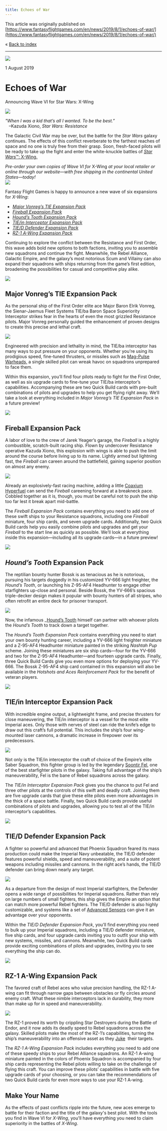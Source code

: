 ```yaml
---
title: Echoes of War
---
```


This article was originally published on [https://www.fantasyflightgames.com/en/news/2019/8/1/echoes-of-war/](https://www.fantasyflightgames.com/en/news/2019/8/1/echoes-of-war/)

&laquo; [Back to index](../index.md)

---

![](a6d042afd20505ae051d66db24cef1f8.png)

1 August 2019

Echoes of War
=============

Announcing Wave VI for Star Wars: X-Wing

![](4609256d1bbffbe51c2e3d4addaa07a4.png)

_"When I was a kid that’s all I wanted. To be the best.”_  
   –Kazuda Xiono, _Star Wars: Resistance_

The Galactic Civil War may be over, but the battle for the _Star Wars_ galaxy continues. The effects of this conflict reverberate to the farthest reaches of space and no one is truly free from their grasp. Soon, fresh-faced pilots will be ready to take up the fight and enter the white-knuckle battles of [_Star Wars_™: X-Wing.](https://www.fantasyflightgames.com/en/products/x-wing-second-edition/)

_Pre-order your own copies of Wave VI for_ X-Wing _at your local retailer or online through our website—with free shipping in the continental United States—today!  
 [![](055533dfd572b1f1129854d32db08d58.png)](https://shop.fantasyflightgames.com/preorders/create/SWZ62/)_ 

Fantasy Flight Games is happy to announce a new wave of six expansions for _X-Wing_:

*   _[Major Vonreg’s TIE Expansion Pack](https://www.fantasyflightgames.com/en/products/x-wing-second-edition/products/major-vonregs-tie-expansion-pack/)_
*   _[Fireball Expansion Pack](https://www.fantasyflightgames.com/en/products/x-wing-second-edition/products/fireball-expansion-pack/)_
*   _[Hound’s Tooth Expansion Pack](https://www.fantasyflightgames.com/en/products/x-wing-second-edition/products/x-wing-second-edition-hounds-tooth-expansion-pack/)_
*   _[TIE/in Interceptor Expansion Pack](https://www.fantasyflightgames.com/en/products/x-wing-second-edition/products/x-wing-second-edition-tie-interceptor-expansion-pack/)_
*   _[TIE/D Defender Expansion Pack](https://www.fantasyflightgames.com/en/products/x-wing-second-edition/products/x-wing-second-edition-tied-defender-expansion-pack/)_
*   _[RZ-1 A-Wing Expansion Pack](https://www.fantasyflightgames.com/en/products/x-wing-second-edition/products/x-wing-second-edition-rz-1-wing-expansion-pack/)_

Continuing to explore the conflict between the Resistance and First Order, this wave adds bold new options to both factions, inviting you to assemble new squadrons and continue the fight. Meanwhile, the Rebel Alliance, Galactic Empire, and the galaxy’s most notorious Scum and Villainy can also expand their squadrons with ships returning from the game’s first edition, broadening the possibilities for casual and competitive play alike.

![](ca267fd7be2244fa58ed40e8188ba80d.png)

Major Vonreg’s TIE Expansion Pack
---------------------------------

As the personal ship of the First Order elite ace Major Baron Elrik Vonreg, the Sienar-Jaemus Fleet Systems TIE/ba Baron Space Superiority Interceptor strikes fear in the hearts of even the most grizzled Resistance pilots. Major Vonreg personally guided the enhancement of proven designs to create this precise and lethal craft.

![](37c759f57784b56449d401a70ba3965e.png)

Engineered with precision and lethality in mind, the TIE/ba interceptor has many ways to put pressure on your opponents. Whether you're using its prodigious speed, fine-tuned thrusters, or missiles such as [Mag-Pulse Warheads,](99233ffac2013a89a1804b26f005eeed.png) a single skilled pilot can wreak havoc on squadrons unprepared to face them.

Within this expansion, you’ll find four pilots ready to fight for the First Order, as well as six upgrade cards to fine-tune your TIE/ba interceptor’s capabilities. Accompanying these are two Quick Build cards with pre-built combinations of pilots and upgrades to help you get flying right away. We’ll take a look at everything included in _Major Vonreg’s TIE Expansion Pack_ in a future preview! 

![](05a39449bd2d001d4206b45c26031251.png)

Fireball Expansion Pack
-----------------------

A labor of love to the crew of Jarek Yeager’s garage, the _Fireball_ is a highly combustible, scratch-built racing ship. Flown by undercover Resistance operative Kazuda Xiono, this explosion with wings is able to push the limit around the course before living up to its name. Lightly armed but lightning fast, the _Fireball_ can careen around the battlefield, gaining superior position on almost any enemy.

![](a122d8df64a7ce93e9eea1bdc6720bfe.png)

Already an explosively-fast racing machine, adding a little [Coaxium Hyperfuel](fd487dcf5b973dabf9870d791f6772f5.png) can send the _Fireball_ careening forward at a breakneck pace. Cobbled together as it is, though, you must be careful not to push the ship too far lest it break apart mid-battle.

The _Fireball Expansion Pack_ contains everything you need to add one of these swift ships to your Resistance squadrons, including one _Fireball_ miniature, four ship cards, and seven upgrade cards. Additionally, two Quick Build cards help you easily combine pilots and upgrades and get your _Fireball_ to the start line as quickly as possible. We’ll look at everything inside this expansion—including all its upgrade cards—in a future preview!

![](3706cb4fabfb72c2211037cc1e63c2c4.png)

_Hound’s Tooth_ Expansion Pack
------------------------------

The reptilian bounty hunter Bossk is as tenacious as he is notorious, pursuing his targets doggedly in his customized YV-666 light freighter, the _Hound’s Tooth_, or launching his Z-95-AF4 Headhunter to engage other starfighters up-close and personal. Beside Bossk, the YV-666’s spacious triple-decker design makes it popular with bounty hunters of all stripes, who often retrofit an entire deck for prisoner transport.

![](057c67f27b0aa598bf4111ee78f7def1.png)

Now, the infamous _[Hound’s Tooth](43fc0459135484d3af51cc7dafeefc2f.png) himself can partner with whoever pilots the _Hound’s Tooth_ to track down a target together.

The _Hound’s Tooth Expansion Pack_ contains everything you need to start your own bounty hunting career, including a YV-666 light freighter miniature and a Z-95-AF4 Headhunter miniature painted in the striking _Nashtah Pup_ scheme. Joining these miniatures are six ship cards—four for the YV-666 and two for the Z-95-AF4 Headhunter—and fourteen upgrade cards. Finally, three Quick Build Cards give you even more options for deploying your YV-666. The Bossk Z-95-AF4 ship card contained in this expansion will also be available in the _Hotshots and Aces Reinforcement Pack_ for the benefit of veteran players.

![](a6a365f0e152c70865834d65a9ca8744.png)

TIE/in Interceptor Expansion Pack
---------------------------------

With incredible engine output, a lightweight frame, and precise thrusters for close maneuvering, the TIE/in interceptor is a vessel for the most elite Imperial aces. Only those with nerves of steel can ride the knife’s edge to draw out this craft’s full potential. This includes the ship’s four wing-mounted laser cannons, a dramatic increase in firepower over its predecessors.

![](8bb65121861c37dd4fdbc20b5f7b111e.png)

Not only is the TIE/in interceptor the craft of choice of the Empire’s elite Saber Squadron, this fighter group is led by the legendary [Soontir Fel,](317ccc37b63cd4c360d220b5b4006e4c.png) one of the best starfighter pilots in the galaxy. Taking full advantage of the ship’s maneuverability, Fel is the bane of Rebel squadrons across the galaxy.

The _TIE/in Interceptor Expansion Pack_ gives you the chance to put Fel and three other pilots at the controls of this swift and deadly craft. Joining them are five upgrade cards that give these elite pilots even more advantages in the thick of a space battle. Finally, two Quick Build cards provide useful combinations of pilots and upgrades, allowing you to test all of the TIE/in interceptor’s capabilities.

![](d1e8ae9e91c5a1762d556ed90ede3fe0.png)

TIE/D Defender Expansion Pack
-----------------------------

A fighter so powerful and advanced that Phoenix Squadron feared its mass production could make the Imperial Navy unbeatable, the TIE/D defender features powerful shields, speed and maneuverability, and a suite of potent weapons including missiles and cannons. In the right ace’s hands, the TIE/D defender can bring down nearly any target.

![](642efb0ec3fcb4f918a4c1ddd19e83fd.png)

As a departure from the design of most Imperial starfighters, the Defender opens a wide range of possibilities for Imperial squadrons. Rather than rely on large numbers of small fighters, this ship gives the Empire an option that can match more powerful Rebel fighters. The TIE/D defender is also highly customizable, and systems like a set of [Advanced Sensors](4b4e37294305c4ea7c41b3e6d9a703f5.png) can give it an advantage over your opponents.

Within the _TIE/D Defender Expansion Pack_, you’ll find everything you need to bulk up your Imperial squadrons, including a TIE/D defender miniature, five ship cards, and four upgrade cards inviting you to outfit your ship with new systems, missiles, and cannons. Meanwhile, two Quick Build cards provide exciting combinations of pilots and upgrades, inviting you to see everything the ship can do.

![](066226ceead6a5709a9e4e1dfb60a6a5.png)

RZ-1 A-Wing Expansion Pack
--------------------------

The favored craft of Rebel aces who value precision handling, the RZ-1 A-wing can fit through narrow gaps between obstacles or fly circles around enemy craft. What these nimble interceptors lack in durability, they more than make up for in speed and maneuverability.

![](c4ac7b3cd13e01c3ab6e8c8d01ed2f65.png)

The RZ-1 proved its worth by crippling Star Destroyers during the Battle of Endor, and it now adds its deadly speed to Rebel squadrons across the galaxy. Skilled pilots make the most of the RZ-1’s capabilities, turning the ship’s maneuverability into an offensive asset as they [Juke](fec0e4f6249308bdf3dad3a43bcd71f7.png)  their targets.

The _RZ-1 A-Wing Expansion Pack_ includes everything you need to add one of these speedy ships to your Rebel Alliance squadrons. An RZ-1 A-wing miniature painted in the colors of Phoenix Squadron is accompanied by four ship cards representing the Rebel pilots willing to take on the challenge of flying this craft. You can improve these pilots’ capabilities in battle with five upgrade cards of your choosing, or you can take the recommendations of two Quick Build cards for even more ways to use your RZ-1 A-wing.

Make Your Name
--------------

As the effects of past conflicts ripple into the future, new aces emerge to battle for their faction and the title of the galaxy's best pilot. With the tools you find in Wave VI for _X-Wing_, you'll have everything you need to claim superiority in the battles of _X-Wing_. 

[](http://community.fantasyflightgames.com/index.php?/forum/222-x-wing/)